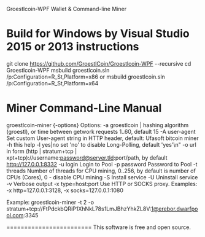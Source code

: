 Groestlcoin-WPF Wallet & Command-line Miner

Build for Windows by Visual Studio 2015 or 2013 instructions
============================================================
git clone https://github.com/GroestlCoin/Groestlcoin-WPF --recursive
cd Groestlcoin-WPF
msbuild groestlcoin.sln /p:Configuration=R_St,Platform=x86
  or
msbuild groestlcoin.sln /p:Configuration=R_St,Platform=x64


Miner Command-Line Manual
=========================
groestlcoin-miner {-options}
  Options:
    -a groestlcoin |<seconds>   hashing algorithm (groestl), or time between getwork requests 1..60, default 15
    -A user-agent       Set custom User-agent string in HTTP header, default: Ufasoft bitcoin miner
    -h                  this help
    -l yes|no           set \'no\' to disable Long-Polling, default \'yes\'\n"
    -o url              in form (http | stratum+tcp | xpt+tcp)://username:password@server.tld:port/path, by default http://127.0.0.1:8332
    -u login            Login to Pool
    -p password         Password to Pool
    -t threads          Number of threads for CPU mining, 0..256, by default is number of CPUs (Cores), 0 - disable CPU mining
    -S                  Install service
    -U                  Uninstall service
	-v                  Verbose output
    -x type=host:port   Use HTTP or SOCKS proxy. Examples: -x http=127.0.0.1:3128, -x socks=127.0.0.1:1080

Example:
  groestlcoin-miner  -t 2  -o stratum+tcp://FtPdckbQRiP1XhNkL78s1LmJBhzYhkZL8V:1@erebor.dwarfpool.com:3345


========================
This software is free and open source.

